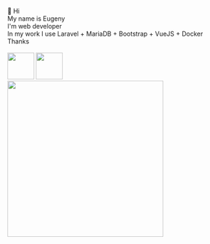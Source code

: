 👋 Hi <br>
My name is Eugeny <br>
I'm web developer <br>
In my work I use Laravel + MariaDB + Bootstrap + VueJS + Docker <br>
Thanks <br>  <br>
<a href="https://toprogram.ru/resume"><img src="https://github.com/user-attachments/assets/eacfdc4f-4c7d-4f2a-8add-903ac9429cdf" height="60"></a>
<a href="https://www.youtube.com/@toprogramru"><img src="https://1000logos.net/wp-content/uploads/2017/05/Color-YouTube-logo.jpg" height="60"></a><br>
<img src="https://media.giphy.com/media/7NoNw4pMNTvgc/giphy.gif" width="350">
<!---
imjonos/imjonos is a ✨ special ✨ repository because its `README.md` (this file) appears on your GitHub profile.
You can click the Preview link to take a look at your changes.
--->

